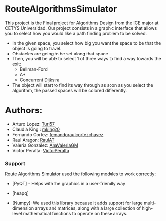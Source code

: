 # RouteAlgorithmsSimulator
This project is the Final project for Algorithms Design from the ICE major at CETYS Universidad. Our project consists in a graphic interface that allows you to select how you would like a path finding problem to be solved.
  - In the given space, you select how big you want the space to be that the object is going to travel.
  - Obstacles are going to be set along that space.
  - Then, you will be able to select 1 of three ways to find a way towards the exit: 
    - Bellman-Ford
    - A*
    - Concurrent Dijkstra
  - The object will start to find its way through as soon as you select the algorithm, the passed spaces will be colored differently.
   

# Authors:

- Arturo Lopez: [Turi57](https://github.com/Turi57)
- Claudia King : [mking20](https://github.com/mking20)
- Fernando Cortez: [fernandoraulcortezchavez](https://github.com/fernandoraulcortezchavez)
- Raul Aragon: [RaulAT](https://github.com/RaulAT)
- Valeria González: [AnaValeriaGM](https://github.com/AnaValeriaGM)
- Victor Peralta: [VictorPeralta](https://github.com/VictorPeralta)

### Support

Route Algorithms Simulator used the following modules to work correctly:


 - [PyQT] - Helps with the graphics in a user-friendly way
  
 - [heapq]
 

 - [Numpy]: We used this library because it adds support for large multi-dimension arrays and matrices, along with a large collection of high-level mathematical functions to operate on these arrays. 
